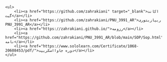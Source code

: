 
    <ul>
        <li><a href="https://github.com/zahrakiani" target="_blank">اکانت گیت</a></li>
        <li><a href="https://github.com/zahrakiani/PNU_3991_AR">ریپازیتوری PNU_3991_AR</a></li>
        <li><a href="https://zahrakiani.github.io/">رزومه</a></li>
        <li><a href="https://github.com/zahrakiani/PNU_3991_AR/blob/main/SOP/Sop.html">انگیزه نامه</a></li>
        <li><a href="https://www.sololearn.com/Certificate/1068-20608453/pdf/">دوره جاوااسکریپت</a></li>
    </ul>
